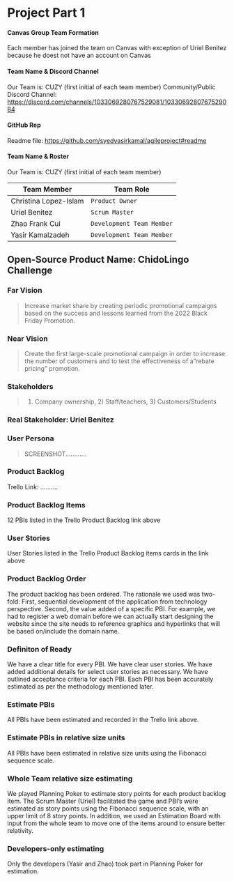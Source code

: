 

# Project Part 1 

#### Canvas Group Team Formation
Each member has joined the team on Canvas with exception of Uriel Benitez because he doest not have an account on Canvas

#### Team Name & Discord Channel 
Our Team is: CUZY (first initial of each team member)
Community/Public Discord Channel: https://discord.com/channels/1033069280767529081/1033069280767529084

#### GitHub Rep
Readme file: https://github.com/syedyasirkamal/agileproject#readme

#### Team Name & Roster
Our Team is: CUZY (first initial of each team member)

|Team Member                 |Team Role                          |
|----------------|-------------------------------|
|Christina Lopez-Islam|`Product Owner`                  |
|Uriel Benitez          |`Scrum Master`                   |
|Zhao Frank Cui          |`Development Team Member`|
|Yasir Kamalzadeh          |`Development Team Member`                   |

## Open-Source Product Name: ChidoLingo Challenge

### Far Vision
> Increase market share by creating periodic promotional campaigns based on the success and lessons learned from the 2022 Black Friday Promotion. 

### Near Vision
> Create the first large-scale promotional campaign in order to increase the number of customers and to test the effectiveness of a”rebate pricing” promotion.  

### Stakeholders
> 1) Company ownership, 2) Staff/teachers, 3) Customers/Students 

### Real Stakeholder: Uriel Benitez

### User Persona
> SCREENSHOT............

### Product Backlog
Trello Link: ..........

### Product Backlog Items
12 PBIs listed in the Trello Product Backlog link above

### User Stories
User Stories listed in the Trello Product Backlog items cards in the link above

### Product Backlog Order
The product backlog has been ordered. The rationale we used was two-fold: First, sequential development of the application from technology perspective. Second, the value added of a specific PBI. For example, we had to register a web domain before we can actually start designing the website since the site needs to reference graphics and hyperlinks that will be based on/include the domain name. 

### Definiton of Ready 
We have a clear title for every PBI.
We have clear user stories.
We have added additional details for select user stories as necessary.
We have outlined acceptance criteria for each PBI.
Each PBI has been accurately estimated as per the methodology mentioned later. 

### Estimate PBIs
All PBIs have been estimated and recorded in the Trello link above.

### Estimate PBIs in relative size units
All PBIs have been estimated in relative size units using the Fibonacci sequence scale.

### Whole Team relative size estimating
We played Planning Poker to estimate story points for each product backlog item. The Scrum  Master (Uriel) facilitated the game and PBI’s were estimated as story points using the Fibonacci sequence scale, with an upper limit of 8 story points. In addition, we used an Estimation Board with input from the whole team to move one of the items around to ensure better relativity. 

### Developers-only estimating
Only the developers (Yasir and Zhao) took part in Planning Poker for estimation. 


 
```
